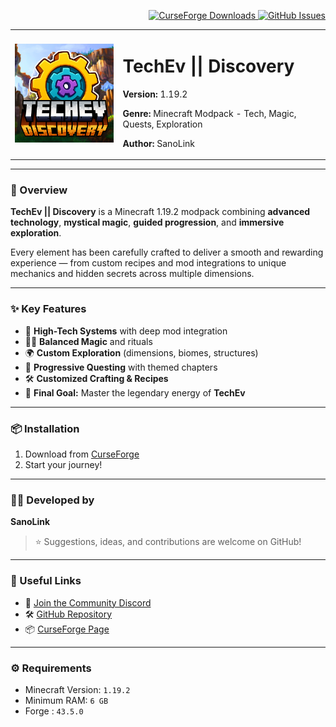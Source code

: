<!-- Badges -->
<p align="right">
  <a href="https://www.curseforge.com/minecraft/modpacks/techevdiscovery">
    <img alt="CurseForge Downloads" src="https://img.shields.io/curseforge/dt/699546?label=CurseForge&logo=curseforge" />
  </a>
  <a href="https://github.com/SanoLink/TechEv-Discovery/issues">
    <img alt="GitHub Issues" src="https://img.shields.io/github/issues/SanoLink/TechEvDiscovery" />
  </a>
</p>

<!-- Logo + Title -->
<table>
  <tr>
    <td>
      <img src="packmenu/resources/assets/packmenu/textures/gui/logo.512x512.png" width="240px" alt="TechEv || Discovery Logo">
    </td>
    <td>
      <h1>TechEv || Discovery</h1>
      <p><strong>Version:</strong> 1.19.2</p>
      <p><strong>Genre:</strong> Minecraft Modpack - Tech, Magic, Quests, Exploration</p>
      <p><strong>Author:</strong> SanoLink</p>
    </td>
  </tr>
</table>

---

### 🚀 Overview

**TechEv || Discovery** is a Minecraft 1.19.2 modpack combining **advanced technology**, **mystical magic**, **guided progression**, and **immersive exploration**.

Every element has been carefully crafted to deliver a smooth and rewarding experience — from custom recipes and mod integrations to unique mechanics and hidden secrets across multiple dimensions.

---

### ✨ Key Features

- 🔧 **High-Tech Systems** with deep mod integration
- 🧙‍♂️ **Balanced Magic** and rituals
- 🌍 **Custom Exploration** (dimensions, biomes, structures)
- 📜 **Progressive Questing** with themed chapters
- 🛠️ **Customized Crafting & Recipes**
- 🎯 **Final Goal:** Master the legendary energy of **TechEv**

---

### 📦 Installation

1. Download from [CurseForge](https://www.curseforge.com/minecraft/modpacks/techevdiscovery)
2. Start your journey!

---

### 👨‍💻 Developed by

**SanoLink**  

> ⭐ Suggestions, ideas, and contributions are welcome on GitHub!

---

### 🔗 Useful Links 

- 💬 [Join the Community Discord](https://discord.gg/CdeTXFYXgK)
- 🛠️ [GitHub Repository](https://github.com/SanoLink/TechEvDiscovery)
- 📦 [CurseForge Page](https://www.curseforge.com/minecraft/modpacks/techevdiscovery)

---

### ⚙️ Requirements

- Minecraft Version: `1.19.2`
- Minimum RAM: `6 GB`
- Forge : `43.5.0`
